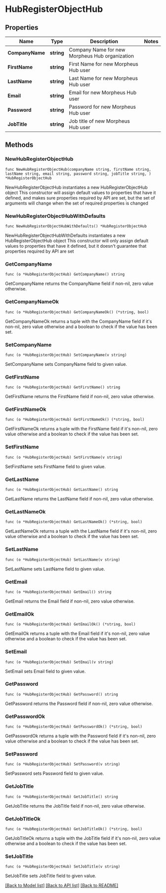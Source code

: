 # HubRegisterObjectHub

## Properties

Name | Type | Description | Notes
------------ | ------------- | ------------- | -------------
**CompanyName** | **string** | Company Name for new Morpheus Hub organization | 
**FirstName** | **string** | First Name for new Morpheus Hub user | 
**LastName** | **string** | Last Name for new Morpheus Hub user | 
**Email** | **string** | Email for new Morpheus Hub user | 
**Password** | **string** | Password for new Morpheus Hub user | 
**JobTitle** | **string** | Job title of new Morpheus Hub user | 

## Methods

### NewHubRegisterObjectHub

`func NewHubRegisterObjectHub(companyName string, firstName string, lastName string, email string, password string, jobTitle string, ) *HubRegisterObjectHub`

NewHubRegisterObjectHub instantiates a new HubRegisterObjectHub object
This constructor will assign default values to properties that have it defined,
and makes sure properties required by API are set, but the set of arguments
will change when the set of required properties is changed

### NewHubRegisterObjectHubWithDefaults

`func NewHubRegisterObjectHubWithDefaults() *HubRegisterObjectHub`

NewHubRegisterObjectHubWithDefaults instantiates a new HubRegisterObjectHub object
This constructor will only assign default values to properties that have it defined,
but it doesn't guarantee that properties required by API are set

### GetCompanyName

`func (o *HubRegisterObjectHub) GetCompanyName() string`

GetCompanyName returns the CompanyName field if non-nil, zero value otherwise.

### GetCompanyNameOk

`func (o *HubRegisterObjectHub) GetCompanyNameOk() (*string, bool)`

GetCompanyNameOk returns a tuple with the CompanyName field if it's non-nil, zero value otherwise
and a boolean to check if the value has been set.

### SetCompanyName

`func (o *HubRegisterObjectHub) SetCompanyName(v string)`

SetCompanyName sets CompanyName field to given value.


### GetFirstName

`func (o *HubRegisterObjectHub) GetFirstName() string`

GetFirstName returns the FirstName field if non-nil, zero value otherwise.

### GetFirstNameOk

`func (o *HubRegisterObjectHub) GetFirstNameOk() (*string, bool)`

GetFirstNameOk returns a tuple with the FirstName field if it's non-nil, zero value otherwise
and a boolean to check if the value has been set.

### SetFirstName

`func (o *HubRegisterObjectHub) SetFirstName(v string)`

SetFirstName sets FirstName field to given value.


### GetLastName

`func (o *HubRegisterObjectHub) GetLastName() string`

GetLastName returns the LastName field if non-nil, zero value otherwise.

### GetLastNameOk

`func (o *HubRegisterObjectHub) GetLastNameOk() (*string, bool)`

GetLastNameOk returns a tuple with the LastName field if it's non-nil, zero value otherwise
and a boolean to check if the value has been set.

### SetLastName

`func (o *HubRegisterObjectHub) SetLastName(v string)`

SetLastName sets LastName field to given value.


### GetEmail

`func (o *HubRegisterObjectHub) GetEmail() string`

GetEmail returns the Email field if non-nil, zero value otherwise.

### GetEmailOk

`func (o *HubRegisterObjectHub) GetEmailOk() (*string, bool)`

GetEmailOk returns a tuple with the Email field if it's non-nil, zero value otherwise
and a boolean to check if the value has been set.

### SetEmail

`func (o *HubRegisterObjectHub) SetEmail(v string)`

SetEmail sets Email field to given value.


### GetPassword

`func (o *HubRegisterObjectHub) GetPassword() string`

GetPassword returns the Password field if non-nil, zero value otherwise.

### GetPasswordOk

`func (o *HubRegisterObjectHub) GetPasswordOk() (*string, bool)`

GetPasswordOk returns a tuple with the Password field if it's non-nil, zero value otherwise
and a boolean to check if the value has been set.

### SetPassword

`func (o *HubRegisterObjectHub) SetPassword(v string)`

SetPassword sets Password field to given value.


### GetJobTitle

`func (o *HubRegisterObjectHub) GetJobTitle() string`

GetJobTitle returns the JobTitle field if non-nil, zero value otherwise.

### GetJobTitleOk

`func (o *HubRegisterObjectHub) GetJobTitleOk() (*string, bool)`

GetJobTitleOk returns a tuple with the JobTitle field if it's non-nil, zero value otherwise
and a boolean to check if the value has been set.

### SetJobTitle

`func (o *HubRegisterObjectHub) SetJobTitle(v string)`

SetJobTitle sets JobTitle field to given value.



[[Back to Model list]](../README.md#documentation-for-models) [[Back to API list]](../README.md#documentation-for-api-endpoints) [[Back to README]](../README.md)


